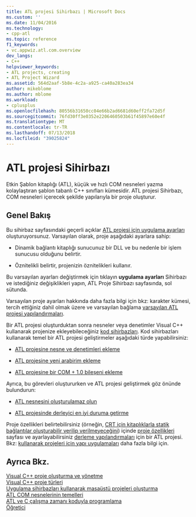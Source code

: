 ```yaml
---
title: ATL projesi Sihirbazı | Microsoft Docs
ms.custom: ''
ms.date: 11/04/2016
ms.technology:
- cpp-atl
ms.topic: reference
f1_keywords:
- vc.appwiz.atl.com.overview
dev_langs:
- C++
helpviewer_keywords:
- ATL projects, creating
- ATL Project Wizard
ms.assetid: 564d2aaf-5b8e-4c2a-a925-ca40a283ea34
author: mikeblome
ms.author: mblome
ms.workload:
- cplusplus
ms.openlocfilehash: 80556b31650cc04e66b2ad6681d60eff2fa72d5f
ms.sourcegitcommit: 76fd30ff3e0352e2206460503b61f45897e60e4f
ms.translationtype: MT
ms.contentlocale: tr-TR
ms.lasthandoff: 07/13/2018
ms.locfileid: "39025824"
---
```

# <a name="atl-project-wizard"></a>ATL projesi Sihirbazı
Etkin Şablon kitaplığı (ATL), küçük ve hızlı COM nesneleri yazma kolaylaştıran şablon tabanlı C++ sınıfları kümesidir. ATL projesi Sihirbazı, COM nesneleri içerecek şekilde yapılarıyla bir proje oluşturur.  
  
## <a name="overview"></a>Genel Bakış  
 Bu sihirbaz sayfasındaki geçerli açıklar [ATL projesi için uygulama ayarları](../../atl/reference/application-settings-atl-project-wizard.md) oluşturuyorsunuz. Varsayılan olarak, proje aşağıdaki ayarlara sahip:  
  
-   Dinamik bağlantı kitaplığı sunucunuz bir DLL ve bu nedenle bir işlem sunucusu olduğunu belirtir.  
  
-   Öznitelikli belirtir, projenizin öznitelikleri kullanır.  
  
 Bu varsayılan ayarları değiştirmek için tıklayın **uygulama ayarları** Sihirbazı ve istediğiniz değişiklikleri yapın, ATL Proje Sihirbazı sayfasında, sol sütunda.  
  
 Varsayılan proje ayarları hakkında daha fazla bilgi için bkz: karakter kümesi, tercih ettiğiniz dahil olmak üzere ve varsayılan bağlama [varsayılan ATL projesi yapılandırmaları](../../atl/reference/default-atl-project-configurations.md).  
  
 Bir ATL projesi oluşturduktan sonra nesneler veya denetimler Visual C++ kullanarak projenize ekleyebileceğiniz [kod sihirbazları](../../ide/adding-functionality-with-code-wizards-cpp.md). Kod sihirbazları kullanarak temel bir ATL projesi geliştirmeler aşağıdaki türde yapabilirsiniz:  
  
-   [ATL projesine nesne ve denetimleri ekleme](../../atl/reference/adding-objects-and-controls-to-an-atl-project.md)  
  
-   [ATL projesine yeni arabirim ekleme](../../atl/reference/adding-a-new-interface-in-an-atl-project.md)  
  
-   [ATL projesine bir COM + 1.0 bileşeni ekleme](../../atl/reference/adding-an-atl-com-plus-1-0-component.md)  
  
 Ayrıca, bu görevleri oluştururken ve ATL projesi geliştirmek göz önünde bulundurun:  
  
-   [ATL nesnesini oluşturulamaz olun](../../atl/reference/making-an-atl-object-noncreatable.md)  
  
-   [ATL projesinde derleyici en iyi duruma getirme](../../atl/reference/specifying-compiler-optimization-for-an-atl-project.md)  
  
 Proje özellikleri belirtebilirsiniz (örneğin, [CRT için kitaplıklarla statik bağlantılar oluşturabilir verilip verilmeyeceğini](../../atl/programming-with-atl-and-c-run-time-code.md)) içinde [proje özellikleri](../../ide/general-property-page-project.md) sayfası ve ayarlayabilirsiniz [derleme yapılandırmaları](/visualstudio/ide/understanding-build-configurations) için bir ATL projesi. Bkz: [kullanarak projeleri için yapı uygulamaları](http://msdn.microsoft.com/3339fa90-bac2-4b95-8361-662a2e0e7dfe) daha fazla bilgi için.  
  
## <a name="see-also"></a>Ayrıca Bkz.  
 [Visual C++ proje oluşturma ve yönetme](../../ide/creating-and-managing-visual-cpp-projects.md)   
 [Visual C++ proje türleri](../../ide/visual-cpp-project-types.md)   
 [Uygulama sihirbazları kullanarak masaüstü projeleri oluşturma](../../ide/creating-desktop-projects-by-using-application-wizards.md)   
 [ATL COM nesnelerinin temelleri](../../atl/fundamentals-of-atl-com-objects.md)   
 [ATL ve C çalışma zamanı koduyla programlama](../../atl/programming-with-atl-and-c-run-time-code.md)   
 [Öğretici](../../atl/active-template-library-atl-tutorial.md)

